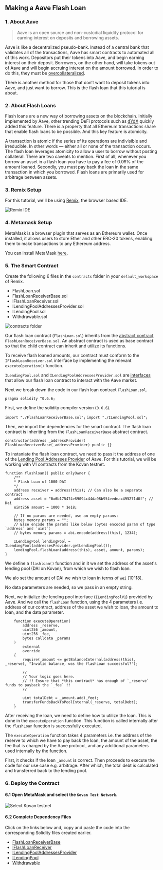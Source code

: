 ## Making a Aave Flash Loan

### 1. About Aave

> Aave is an open source and non-custodial liquidity protocol for earning interest on deposits and borrowing assets.

Aave is like a decentralized pseudo-bank. Instead of a central bank that validates all of the transactions, Aave has smart contracts to automated all of this work. Depositors put their tokens into Aave, and begin earning interest on their deposit. Borrowers, on the other hand, will take tokens out of Aave and will begin accruing interest on the amount borrowed. In order to do this, they must be [overcollateralized](https://www.investopedia.com/terms/o/overcollateralization.asp).

There is another method for those that don’t want to deposit tokens into Aave, and just want to borrow. This is the flash loan that this tutorial is about.

### 2. About Flash Loans
Flash loans are a new way of borrowing assets on the blockchain. Initially implemented by Aave, other trending DeFi protocols such as [dYdX](https://dydx.exchange/) quickly added this feature. There is a property that all Ethereum transactions share that enable flash loans to be possible. And this key feature is atomicity.

A transaction is atomic if the series of its operations are indivisible and irreducible. In other words — either all or none of the transaction occurs. The flash loan leverages atomicity to allow a user to borrow without posting collateral. There are two caveats to mention. First of all, whenever you borrow an asset in a flash loan you have to pay a fee of 0.09% of the amount loaned. Secondly, you must pay back the loan in the same transaction in which you borrowed. Flash loans are primarily used for arbitrage between assets.

### 3. Remix Setup

For this tutorial, we'll be using [Remix](https://remix.ethereum.org/), the browser based IDE. 

![Remix IDE](./public/images/remix-ide.jpg)

### 4. Metamask Setup

MetaMask is a browser plugin that serves as an Ethereum wallet. Once installed, it allows users to store Ether and other ERC-20 tokens, enabling them to make transactions to any Ethereum address.

You can install MetaMask [here](https://metamask.io/).

### 5. The Smart Contract

Create the following 6 files in the `contracts` folder in your `default_workspace` of Remix.

- FlashLoan.sol
- FlashLoanReceiverBase.sol
- IFlashLoanReceiver.sol
- ILendingPoolAddressesProvider.sol
- ILendingPool.sol
- Withdrawable.sol

![contracts folder](public/images/contracts.jpg)

Our flash loan contract (`FlashLoan.sol`) inherits from the [abstract contract](https://docs.soliditylang.org/en/v0.6.2/contracts.html#abstract-contracts) `FlashLoanReceiverBase.sol`. An abstract contract is used as base contract so that the child contract can inherit and utilize its functions.

To receive flash loaned amounts, our contract must conform to the `IFlashLoanReceiver.sol` interface by implementing the relevant `executeOperation()` function.

`ILendingPool.sol` and `ILendingPoolAddressesProvider.sol` are [interfaces](https://www.geeksforgeeks.org/solidity-basics-of-interface/) that allow our flash loan contract to interact with the Aave market.

Next we break down the code in our flash loan contract `FlashLoan.sol`.

`pragma solidity ^0.6.6;`


First, we define the solidity compiler version (`0.6.6`).

`import "./FlashLoanReceiverBase.sol";`
`import "./ILendingPool.sol";`

Then, we import the dependencies for the smart contract. The flash loan contract is inheriting from the `FlashLoanReceiverBase` abstract contract.

`constructor(address _addressProvider) FlashLoanReceiverBase(_addressProvider) public {}`

To instaniate the flash loan contract, we need to pass it the address of one of the [Lending Pool Addresses Provider](https://docs.aave.com/developers/v/1.0/deployed-contracts/deployed-contract-instances) of Aave.  For this tutorial, we will be working with V1 contracts from the Kovan testnet.


```
function flashloan() public onlyOwner {
    /**
    * Flash Loan of 1000 DAI
    */
    address receiver = address(this); // Can also be a separate contract
    address asset = "0x6b175474e89094c44da98b954eedeac495271d0f"; // Dai
    uint256 amount = 1000 * 1e18;
    
    // If no params are needed, use an empty params:
    bytes memory params = "";
    // Else encode the params like below (bytes encoded param of type `address` and `uint`)
    // bytes memory params = abi.encode(address(this), 1234);
    
    ILendingPool lendingPool = ILendingPool(addressesProvider.getLendingPool());
    lendingPool.flashLoan(address(this), asset, amount, params);
}
```

We define a `flashloan()` function and in it we set the address of the asset's lending pool (DAI on Kovan), from which we wish to flash loan.

We alo set the amount of DAI we wish to loan in terms of `wei` (10^18).

No data parameters are needed, so we pass in an empty string.

Next, we initialize the lending pool interface (`ILendingPoolV1`) provided by Aave. And we call the `flashLoan` function, using the 4 parameters i.e. address of our contract, address of the asset we wish to loan, the amount to loan, and the data parameter.

```
    function executeOperation(
        address _reserve,
        uint256 _amount,
        uint256 _fee,
        bytes calldata _params
    )
        external
        override
    {
        require(_amount <= getBalanceInternal(address(this), _reserve), "Invalid balance, was the flashLoan successful?");

        //
        // Your logic goes here.
        // !! Ensure that *this contract* has enough of `_reserve` funds to payback the `_fee` !!
        //

        uint totalDebt = _amount.add(_fee);
        transferFundsBackToPoolInternal(_reserve, totalDebt);
    }
```

After receiving the loan, we need to define how to utilize the loan.  This is done in the `executeOperation` function.  This function is called internally after the `flashLoan` function is successfully executed.  

The `executeOperation` function takes 4 parameters i.e. the address of the reserve to which we have to pay back the loan, the amount of the asset, the fee that is charged by the Aave protocol, and any additional parameters used internally by the function. 

First, it checks if the loan `_amount` is correct. Then proceeds to execute the code for our use case e.g. arbitrage.  After which, the total debt is calculated and transferred back to the lending pool.

### 6. Deploy the Contract

#### 6.1 Open MetaMask and select the `Kovan Test Network`.
![Select Kovan testnet](public/images/deploy-metamask.jpg)

#### 6.2 Complete Dependency Files

Click on the links below and, copy and paste the code into the corresponding Solidity files created earlier.
- [FlashLoanReceiverBase](contracts/FlashLoanReceiverBase.sol)
- [IFlashLoanReceiver](contracts/IFlashLoanReceiver.sol)
- [ILendingPoolAddressesProvider](contracts/ILendingPoolAddressesProvider.sol)
- [ILendingPool](contracts/ILendingPool.sol)
- [Withdrawable](contracts/Withdrawable.sol)



